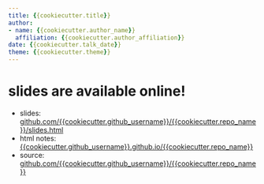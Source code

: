 ```yaml
---
title: {{cookiecutter.title}}
author:
- name: {{cookiecutter.author_name}}
  affiliation: {{cookiecutter.author_affiliation}}
date: {{cookiecutter.talk_date}}
theme: {{cookiecutter.theme}}
---
```


# slides are available online!

- slides: [github.com/{{cookiecutter.github_username}}/{{cookiecutter.repo_name}}/slides.html][slides]
- html notes: [{{cookiecutter.github_username}}.github.io/{{cookiecutter.repo_name}}][html]
- source: [github.com/{{cookiecutter.github_username}}/{{cookiecutter.repo_name}}][source]

[source]: https://github.com/{{cookiecutter.github_username}}/{{cookiecutter.repo_name}}
[html]: https://{{cookiecutter.github_username}}.github.io/{{cookiecutter.repo_name}}
[slides]: https://github.com/{{cookiecutter.github_username}}/{{cookiecutter.repo_name}}/slides.html
